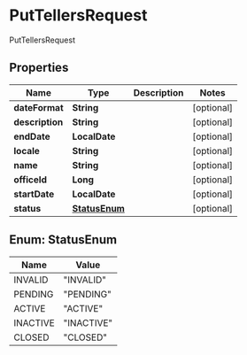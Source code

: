 

# PutTellersRequest

PutTellersRequest

## Properties

| Name | Type | Description | Notes |
|------------ | ------------- | ------------- | -------------|
|**dateFormat** | **String** |  |  [optional] |
|**description** | **String** |  |  [optional] |
|**endDate** | **LocalDate** |  |  [optional] |
|**locale** | **String** |  |  [optional] |
|**name** | **String** |  |  [optional] |
|**officeId** | **Long** |  |  [optional] |
|**startDate** | **LocalDate** |  |  [optional] |
|**status** | [**StatusEnum**](#StatusEnum) |  |  [optional] |



## Enum: StatusEnum

| Name | Value |
|---- | -----|
| INVALID | &quot;INVALID&quot; |
| PENDING | &quot;PENDING&quot; |
| ACTIVE | &quot;ACTIVE&quot; |
| INACTIVE | &quot;INACTIVE&quot; |
| CLOSED | &quot;CLOSED&quot; |



